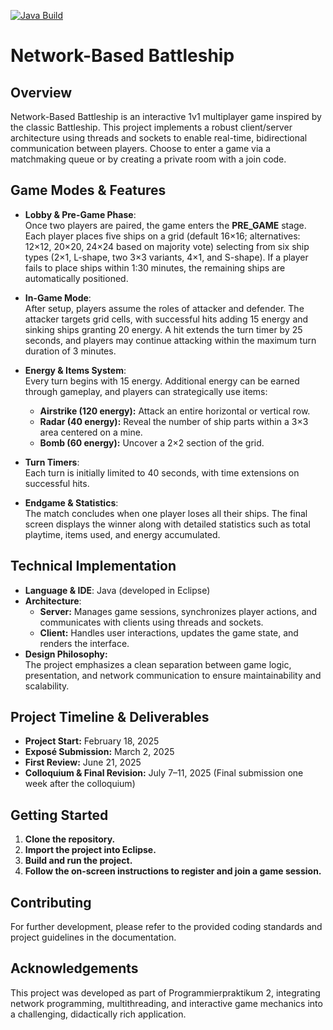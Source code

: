 [![Java Build](https://github.com/robert-kratz/battleship-game/actions/workflows/java-ci.yml/badge.svg)](https://github.com/robert-kratz/battleship-game/actions/workflows/java-ci.yml)
# Network-Based Battleship

## Overview
Network-Based Battleship is an interactive 1v1 multiplayer game inspired by the classic Battleship. This project implements a robust client/server architecture using threads and sockets to enable real-time, bidirectional communication between players. Choose to enter a game via a matchmaking queue or by creating a private room with a join code.

## Game Modes & Features
- **Lobby & Pre-Game Phase**:  
  Once two players are paired, the game enters the **PRE_GAME** stage. Each player places five ships on a grid (default 16×16; alternatives: 12×12, 20×20, 24×24 based on majority vote) selecting from six ship types (2×1, L-shape, two 3×3 variants, 4×1, and S-shape). If a player fails to place ships within 1:30 minutes, the remaining ships are automatically positioned.

- **In-Game Mode**:  
  After setup, players assume the roles of attacker and defender. The attacker targets grid cells, with successful hits adding 15 energy and sinking ships granting 20 energy. A hit extends the turn timer by 25 seconds, and players may continue attacking within the maximum turn duration of 3 minutes.

- **Energy & Items System**:  
  Every turn begins with 15 energy. Additional energy can be earned through gameplay, and players can strategically use items:
    - **Airstrike (120 energy):** Attack an entire horizontal or vertical row.
    - **Radar (40 energy):** Reveal the number of ship parts within a 3×3 area centered on a mine.
    - **Bomb (60 energy):** Uncover a 2×2 section of the grid.

- **Turn Timers**:  
  Each turn is initially limited to 40 seconds, with time extensions on successful hits.

- **Endgame & Statistics**:  
  The match concludes when one player loses all their ships. The final screen displays the winner along with detailed statistics such as total playtime, items used, and energy accumulated.

## Technical Implementation
- **Language & IDE**: Java (developed in Eclipse)
- **Architecture**:
    - **Server:** Manages game sessions, synchronizes player actions, and communicates with clients using threads and sockets.
    - **Client:** Handles user interactions, updates the game state, and renders the interface.
- **Design Philosophy:**  
  The project emphasizes a clean separation between game logic, presentation, and network communication to ensure maintainability and scalability.

## Project Timeline & Deliverables
- **Project Start:** February 18, 2025
- **Exposé Submission:** March 2, 2025
- **First Review:** June 21, 2025
- **Colloquium & Final Revision:** July 7–11, 2025 (Final submission one week after the colloquium)

## Getting Started
1. **Clone the repository.**
2. **Import the project into Eclipse.**
3. **Build and run the project.**
4. **Follow the on-screen instructions to register and join a game session.**

## Contributing
For further development, please refer to the provided coding standards and project guidelines in the documentation.

## Acknowledgements
This project was developed as part of Programmierpraktikum 2, integrating network programming, multithreading, and interactive game mechanics into a challenging, didactically rich application.
